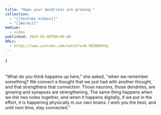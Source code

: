 ```yaml
---
title: "Hope your dendrites are growing "
collection:
  - "[[YouTube Videos]]"
  - "[[Works]]"
medium:
  - video
published: 2024-05-08T00:00:00
URLs:
  - https://www.youtube.com/watch?v=W-VBIN8DdYg
---
```


###### 1

"What do you think happens up here," she asked, "when we remember something? We connect a thought that we just had with another thought, and that strengthens that connection. Those neurons, those dendrites, are growing and synapses are strengthening. The same thing happens when we link two notes together, and when it happens digitally, if we put in the effort, it is happening physically in our own brains. I wish you the best, and until next time, stay connected."
